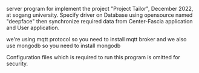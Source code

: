 server program for implement the project "Project Tailor", December 2022, at sogang university.
Specify driver on Database using opensource named "deepface"
then synchronize required data from Center-Fascia application and User application.

we're using mqtt protocol so you need to install mqtt broker
and we also use mongodb so you need to install mongodb

Configuration files which is required to run this program is omitted for security.
